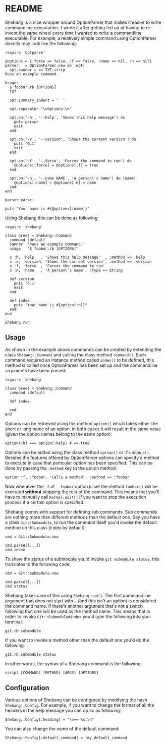 # README

Shebang is a nice wrapper around OptionParser that makes it easier to write
commandline executables. I wrote it after getting fed up of having to re-invent
the same wheel every time I wanted to write a commandline executable. For
example, a relatively simple command using OptionParser directly may look like
the following:

    require 'optparse'

    @options = {:force => false, :f => false, :name => nil, :n => nil}
    parser   = OptionParser.new do |opt|
      opt.banner = <<-TXT.strip
    Runs an example command.

    Usage:
      $ foobar.rb [OPTIONS]
      TXT

      opt.summary_indent = '  '

      opt.separator "\nOptions:\n"

      opt.on('-h', '--help', 'Shows this help message') do
        puts parser
        exit
      end

      opt.on('-v', '--version', 'Shows the current version') do
        puts '0.1'
        exit
      end

      opt.on('-f', '--force', 'Forces the command to run') do
        @options[:force] = @options[:f] = true
      end

      opt.on('-n', '--name NAME', 'A person\'s name') do |name|
        @options[:name] = @options[:n] = name
      end
    end

    parser.parse!

    puts "Your name is #{@options[:name]}"

Using Shebang this can be done as following:

    require 'shebang'

    class Greet < Shebang::Command
      command :default
      banner  'Runs an example command.'
      usage   '$ foobar.rb [OPTIONS]'

      o :h, :help   , 'Shows this help message'  , :method => :help
      o :v, :version, 'Shows the current version', :method => :version
      o :f, :force  , 'Forces the command to run'
      o :n, :name   , 'A person\'s name', :type => String

      def version
        puts '0.1'
        exit
      end

      def index
        puts "Your name is #{option(:n)}"
      end
    end

    Shebang.run

## Usage

As shown in the example above commands can be created by extending the class
``Shebang::Command`` and calling the class method ``command()``. Each command
required an instance method called ``index()`` to be defined, this method is
called once OptionParser has been set up and the commandline arguments have
been parsed:

    require 'shebang'

    class Greet < Shebang::Command
      command :default

      def index

      end
    end

Options can be retrieved using the method ``option()`` which takes either the
short or long name of an option, in both cases it will result in the same value
(given the option names belong to the same option):

    option(:h) === option(:help) # => true

Options can be added using the class method ``option()`` or it's alias ``o()``.
Besides the features offered by OptionParser options can specify a method to
execute in case that particular option has been specified. This can be done by
passing the ``:method`` key to the option method:

    option :f, :foobar, 'Calls a method', :method => :foobar

Now whenever the ``-f`` of ``--foobar`` option is set the method ``foobar()``
will be executed **without** stopping the rest of the command. This means that
you'll have to manually call ``Kernel.exit()`` if you want to stop the execution
process if a certain option is specified.

Shebang comes with support for defining sub commands. Sub commands are nothing
more than different methods than the default one. Say you have a class
``Git::Submodule``, to run the command itself you'd invoke the default method on
this class (index by default):

    cmd = Git::Submodule.new

    cmd.parse([...])
    cmd.index

To show the status of a submodule you'd invoke ``git submodule status``, this
translates to the following code:

    cmd = Git::Submodule.new

    cmd.parse([...])
    cmd.status

Shebang takes care of this using ``Shebang.run()``. The first commandline
argument that does not start with ``-`` (and this isn't an option) is considered
the command name. If there's another argument that's not a switch following that
one will be used as the method name. This means that in order to invoke
``Git::Submodule#index`` you'd type the following into your terminal:

    git.rb submodule

If you want to invoke a method other than the default one you'd do the
following:

    git.rb submodule status

In other words, the syntax of a Shebang command is the following:

    script [COMMAND] [METHOD] [ARGS] [OPTIONS]

## Configuration

Various options of Shebang can be configured by modifying the hash
``Shebang::Config``. For example, if you want to change the format of all the
headers in the help message you can do so as following:

    Shebang::Config[:heading] = "\n== %s:\n"

You can also change the name of the default command:

    Shebang::Config[:default_command] = :my_default_command
